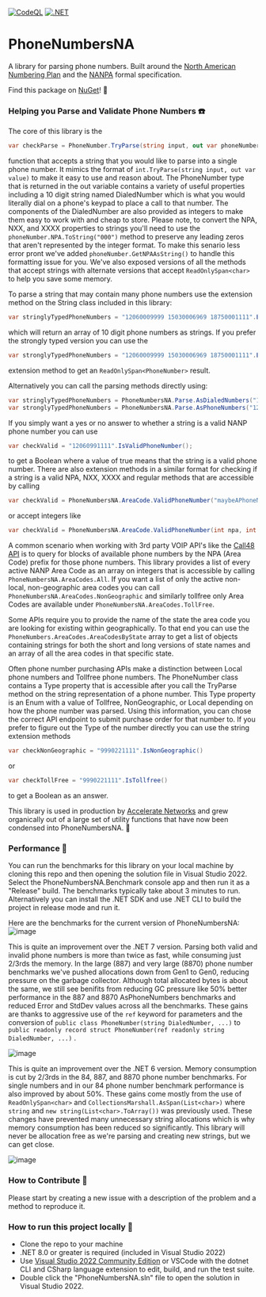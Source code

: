 [![CodeQL](https://github.com/uncheckederror/PhoneNumbersNA/actions/workflows/codeql-analysis.yml/badge.svg)](https://github.com/uncheckederror/PhoneNumbersNA/actions/workflows/codeql-analysis.yml)
[![.NET](https://github.com/uncheckederror/PhoneNumbersNA/actions/workflows/dotnet.yml/badge.svg)](https://github.com/uncheckederror/PhoneNumbersNA/actions/workflows/dotnet.yml)
# PhoneNumbersNA
A library for parsing phone numbers. Built around the [North American Numbering Plan](https://en.wikipedia.org/wiki/North_American_Numbering_Plan) and the [NANPA](https://nationalnanpa.com/) formal specification.

Find this package on [NuGet](https://www.nuget.org/packages/PhoneNumbersNA/)! 🚀

### Helping you Parse and Validate Phone Numbers ☎️ ###

The core of this library is the 
```csharp
var checkParse = PhoneNumber.TryParse(string input, out var phoneNumber);
```
function that accepts a string that you would like to parse into a single phone number. It mimics the format of ```int.TryParse(string input, out var value)``` to make it easy to use and reason about. The PhoneNumber type that is returned in the out variable contains a variety of useful properties including a 10 digit string named DialedNumber which is what you would literally dial on a phone's keypad to place a call to that number. The components of the DialedNumber are also provided as integers to make them easy to work with and cheap to store. Please note, to convert the NPA, NXX, and XXXX properties to strings you'll need to use the ```phoneNumber.NPA.ToString("000")``` method to preserve any leading zeros that aren't represented by the integer format. To make this senario less error pront we've added ```phoneNumber.GetNPAAsString()``` to handle this formatting issue for you. We've also exposed versions of all the methods that accept strings with alternate versions that accept ```ReadOnlySpan<char>``` to help you save some memory.

To parse a string that may contain many phone numbers use the extension method on the String class included in this library:
```csharp
var stringlyTypedPhoneNumbers = "12060009999 15030006969 18750001111".ExtractDialedNumbers();
```
which will return an array of 10 digit phone numbers as strings. If you prefer the strongly typed version you can use the 
```csharp
var stronglyTypedPhoneNumbers = "12060009999 15030006969 18750001111".ExtractPhoneNumbers();
```
extension method to get an ```ReadOnlySpan<PhoneNumber>``` result.

Alternatively you can call the parsing methods directly using:
```csharp
var stringlyTypedPhoneNumbers = PhoneNumbersNA.Parse.AsDialedNumbers("12060009999 15030006969 18750001111");
var stronglyTypedPhoneNumbers = PhoneNumbersNA.Parse.AsPhoneNumbers("12060009999 15030006969 18750001111");
```
  
If you simply want a yes or no answer to whether a string is a valid NANP phone number you can use 
```csharp
var checkValid = "12060991111".IsValidPhoneNumber();
```
to get a Boolean where a value of true means that the string is a valid phone number. There are also extension methods in a similar format for checking if a string is a valid NPA, NXX, XXXX and regular methods that are accessible by calling
```csharp
var checkValid = PhoneNumbersNA.AreaCode.ValidPhoneNumber("maybeAPhoneNumber");
``` 
or accept integers like 
```csharp
var checkValid = PhoneNumbersNA.AreaCode.ValidPhoneNumber(int npa, int nxx, int xxxx);
```
  
A common scenario when working with 3rd party VOIP API's like the [Call48 API](https://apicontrol.call48.com/apidocs#did-did-lookup-get) is to query for blocks of available phone numbers by the NPA (Area Code) prefix for those phone numbers. This library provides a list of every active NANP Area Code as an array on integers that is accessible by calling ```PhoneNumbersNA.AreaCodes.All```. If you want a list of only the active non-local, non-geographic area codes you can call ```PhoneNumbersNA.AreaCodes.NonGeographic``` and similarly tollfree only Area Codes are available under ```PhoneNumbersNA.AreaCodes.TollFree```. 
  
Some APIs require you to provide the name of the state the area code you are looking for existing within geographically. To that end you can use the ```PhoneNumbers.AreaCodes.AreaCodesByState``` array to get a list of objects containing strings for both the short and long versions of state names and an array of all the area codes in that specific state.
  
Often phone number purchasing APIs make a distinction between Local phone numbers and Tollfree phone numbers. The PhoneNumber class contains a Type property that is accessible after you call the TryParse method on the string representation of a phone number. This Type property is an Enum with a value of Tollfree, NonGeographic, or Local depending on how the phone number was parsed. Using this information, you can chose the correct API endpoint to submit purchase order for that number to. If you prefer to figure out the Type of the number directly you can use the string extension methods 
```csharp
var checkNonGeographic = "9990221111".IsNonGeographic()
```
or 
```csharp
var checkTollFree = "9990221111".IsTollfree()
```
to get a Boolean as an answer.

This library is used in production by [Accelerate Networks](https://github.com/AccelerateNetworks/NumberSearch) and grew organically out of a large set of utility functions that have now been condensed into PhoneNumbersNA. 🥳

### Performance 🚅 ###
You can run the benchmarks for this library on your local machine by cloning this repo and then opening the solution file in Visual Studio 2022. Select the PhoneNumbersNA.Benchmark console app and then run it as a "Release" build. The benchmarks typically take about 3 minutes to run. Alternatively you can install the .NET SDK and use .NET CLI to build the project in release mode and run it.

Here are the benchmarks for the current version of PhoneNumbersNA:
![image](https://github.com/user-attachments/assets/62639a3d-3a43-4dd5-afe9-d45fad1ba66e)

This is quite an improvement over the .NET 7 version. Parsing both valid and invalid phone numbers is more than twice as fast, while consuming just 2/3rds the memory. In the large (887) and very large (8870) phone number benchmarks we've pushed allocations down from Gen1 to Gen0, reducing pressure on the garbage collector. Although total allocated bytes is about the same, we still see benifits from reducing GC pressure like 50% better performance in the 887 and 8870 AsPhoneNumbers benchmarks and reduced Error and StdDev values across all the benchmarks. These gains are thanks to aggressive use of the ```ref``` keyword for parameters and the conversion of ```public class PhoneNumber(string DialedNumber, ...)``` to ```public readonly record struct PhoneNumber(ref readonly string DialedNumber, ...)``` .

![image](https://user-images.githubusercontent.com/11726956/223918152-cf8df516-c69c-4cf8-b63e-c6bcc8cdb8ff.png)

This is quite an improvement over the .NET 6 version. Memory consumption is cut by 2/3rds in the 84, 887, and 8870 phone number benchmarks. For single numbers and in our 84 phone number benchmark performance is also improved by about 50%. These gains come mostly from the use of ```ReadOnlySpan<char>``` and ```CollectionsMarshall.AsSpan(List<char>)``` where ```string``` and ```new string(List<char>.ToArray())``` was previously used. These changes have prevented many unnecessary string allocations which is why memory consumption has been reduced so significantly. This library will never be allocation free as we're parsing and creating new strings, but we can get close.

![image](https://user-images.githubusercontent.com/11726956/155625946-5931aa98-b577-4bad-b5d5-0618cb9e1ac4.png)

### How to Contribute 🤝 ###
Please start by creating a new issue with a description of the problem and a method to reproduce it.
  
### How to run this project locally 🏃 ###
  * Clone the repo to your machine
  * .NET 8.0 or greater is required (included in Visual Studio 2022)
  * Use [Visual Studio 2022 Community Edition](https://visualstudio.microsoft.com/vs/preview/) or VSCode with the dotnet CLI and CSharp language extension to edit, build, and run the test suite.
  * Double click the "PhoneNumbersNA.sln" file to open the solution in Visual Studio 2022.
